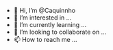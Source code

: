 - 👋 Hi, I’m @Caquinnho
- 👀 I’m interested in ...
- 🌱 I’m currently learning ...
- 💞️ I’m looking to collaborate on ...
- 📫 How to reach me ...

<!---
Caquinnho/Caquinnho is a ✨ special ✨ repository because its `README.md` (this file) appears on your GitHub profile.
You can click the Preview link to take a look at your changes.
--->
